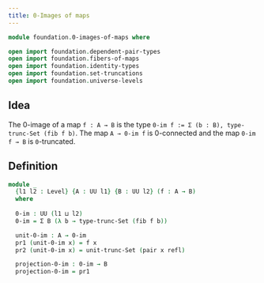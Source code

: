 ```yaml
---
title: 0-Images of maps
---
```


```agda
module foundation.0-images-of-maps where

open import foundation.dependent-pair-types
open import foundation.fibers-of-maps
open import foundation.identity-types
open import foundation.set-truncations
open import foundation.universe-levels
```

## Idea

The 0-image of a map `f : A → B` is the type `0-im f := Σ (b : B), type-trunc-Set (fib f b)`. The map `A → 0-im f` is 0-connected and the map `0-im f → B` is `0`-truncated.

## Definition

```agda
module _
  {l1 l2 : Level} {A : UU l1} {B : UU l2} (f : A → B)
  where
  
  0-im : UU (l1 ⊔ l2)
  0-im = Σ B (λ b → type-trunc-Set (fib f b))

  unit-0-im : A → 0-im
  pr1 (unit-0-im x) = f x
  pr2 (unit-0-im x) = unit-trunc-Set (pair x refl)

  projection-0-im : 0-im → B
  projection-0-im = pr1
```

